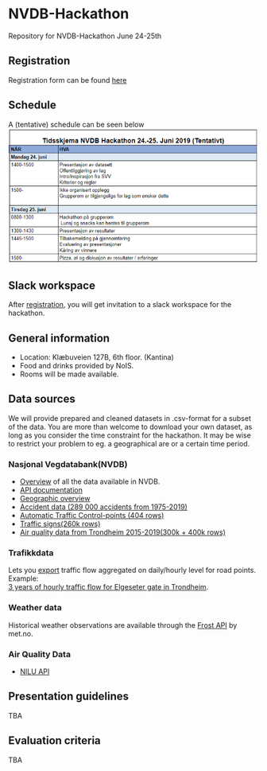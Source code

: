 # NVDB-Hackathon
Repository for NVDB-Hackathon June 24-25th

## Registration
Registration form can be found [here](https://docs.google.com/forms/d/e/1FAIpQLScPrNp60y64bhgeBWeho6t3uDYlnE1bjeuu8apUUiyVfp1Sfw/viewform?usp=sf_link)

## Schedule
A (tentative) schedule can be seen below ![schedule](https://github.com/Fundator/NVDB-Hackathon/blob/master/imgs/schedule.PNG)

## Slack workspace
After [registration](https://docs.google.com/forms/d/e/1FAIpQLScPrNp60y64bhgeBWeho6t3uDYlnE1bjeuu8apUUiyVfp1Sfw/viewform), you will get invitation to a slack workspace for the hackathon.

## General information
* Location: Klæbuveien 127B, 6th floor. (Kantina)
* Food and drinks provided by NoIS.
* Rooms will be made available.

## Data sources
We will provide prepared and cleaned datasets in .csv-format for a subset of the data. You are more than welcome to download your own dataset, as long as you consider the time constraint for the hackathon. It may be wise to restrict your problem to eg. a geographical are or a certain time period. 

### Nasjonal Vegdatabank(NVDB)
* [Overview](https://datakatalogen.vegdata.no/) of all the data available in NVDB. 
* [API documentation](https://www.vegvesen.no/nvdb/apidokumentasjon/)
* [Geographic overview](https://www.vegvesen.no/vegkart/)
* [Accident data (289 000 accidents from 1975-2019)](https://drive.google.com/open?id=1n-SdOt-96gfvu_sXmiMLgtbn1rljSdWH)
* [Automatic Traffic Control-points (404 rows)](https://drive.google.com/open?id=1wmy3KJfO-iChxfk6js7JWVOFc1eN3kiJ)
* [Traffic signs(260k rows)](https://drive.google.com/open?id=1mvx8p7CEzHnZXPrKINo9FWSfWxTJeQRk)
* [Air quality data from Trondheim 2015-2019(300k + 400k rows)](https://drive.google.com/drive/folders/1v5pjS4hasifie-89KxstBO2-rh1RLLzZ?usp=sharing)
### Trafikkdata
Lets you [export](https://www.vegvesen.no/vegkart/) traffic flow aggregated on daily/hourly level for road points. <br>
Example: <br>
[3 years of hourly traffic flow for Elgeseter gate in Trondheim](https://drive.google.com/open?id=1nG8QWBOlDIQgNmS9rhoRd5BYR6YUqEOw).

### Weather data
Historical weather observations are available through the [Frost API](https://frost.met.no/) by met.no.

### Air Quality Data
* [NILU API](https://api.nilu.no/docs/)

## Presentation guidelines
TBA

## Evaluation criteria
TBA

